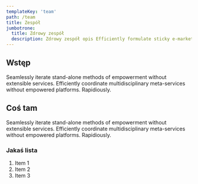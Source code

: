 ```yaml
---
templateKey: 'team'
path: /team
title: Zespół
jumbotrone:
  title: Zdrowy zespół
  description: Zdrowy zespół opis Efficiently formulate sticky e-markets without diverse data. Rapidiously pursue standards.
---
```

## Wstęp
Seamlessly iterate stand-alone methods of empowerment without extensible services. Efficiently coordinate multidisciplinary meta-services without empowered platforms. Rapidiously.

## Coś tam
Seamlessly iterate stand-alone methods of empowerment without extensible services. Efficiently coordinate multidisciplinary meta-services without empowered platforms. Rapidiously.

### Jakaś lista

1. Item 1
2. Item 2
3. Item 3
